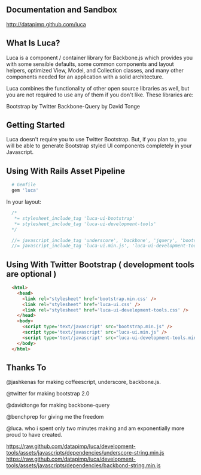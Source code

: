 Documentation and Sandbox
-------------------------
http://datapimp.github.com/luca

What Is Luca?
-------------
Luca is a component / container library for Backbone.js which
provides you with some sensible defaults, some common components and layout helpers,
optimized View, Model, and Collection classes, and many other components needed for 
an application with a solid architecture.

Luca combines the functionality of other open source libraries as well, but you are not
required to use any of them if you don't like.  These libraries are:

Bootstrap by Twitter
Backbone-Query by David Tonge

Getting Started
---------------
Luca doesn't require you to use Twitter Bootstrap.  But, if you plan to, you will be
able to generate Bootstrap styled UI components completely in your Javascript.

Using With Rails Asset Pipeline
----------------

```ruby
  # Gemfile
  gem 'luca' 
```

In your layout:

```css
  /*
   *= stylesheet_include_tag 'luca-ui-bootstrap'
   *= stylesheet_include_tag 'luca-ui-development-tools'
  */
```

```javascript
  //= javascript_include_tag 'underscore', 'backbone', 'jquery', 'bootstrap.min.js'
  //= javascript_include_tag 'luca-ui.min.js', 'luca-ui-development-tools.min.js'
```

Using With Twitter Bootstrap ( development tools are optional )
----------------
```html
  <html>
    <head>
      <link rel="stylesheet" href='bootstrap.min.css' />
      <link rel="stylesheet" href='luca-ui.css' />
      <link rel="stylesheet" href='luca-ui-development-tools.css' />
    </head>
    <body>
      <script type='text/javascript' src="bootstrap.min.js" /> 
      <script type='text/javascript' src="luca-ui.min.js" /> 
      <script type='text/javascript' src="luca-ui-development-tools.min.js" /> 
    </body>
  </html>
```

Thanks To
---------
@jashkenas for making coffeescript, underscore, backbone.js.

@twitter for making bootstrap 2.0

@davidtonge for making backbone-query

@benchprep for giving me the freedom

@luca. who i spent only two minutes making and am exponentially more proud to have created.


https://raw.github.com/datapimp/luca/development-tools/assets/javascripts/dependencies/underscore-string.min.js
https://raw.github.com/datapimp/luca/development-tools/assets/javascripts/dependencies/backbond-string.min.js
